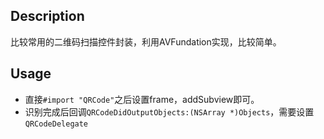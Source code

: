 ## Description
比较常用的二维码扫描控件封装，利用AVFundation实现，比较简单。
## Usage
* 直接`#import "QRCode"`之后设置frame，addSubview即可。
* 识别完成后回调`QRCodeDidOutputObjects:(NSArray *)Objects`，需要设置`QRCodeDelegate`
